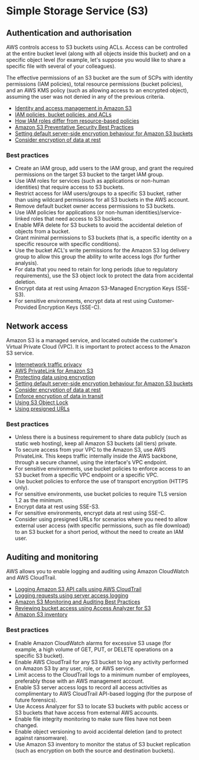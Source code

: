 # Simple Storage Service (S3)

## Authentication and authorisation

AWS controls access to S3 buckets using ACLs. Access can be controlled at the entire bucket level (along with all objects inside this bucket) and on a specific object level (for example, let's suppose you would like to share a specific file with several of your colleagues).

The effective permissions of an S3 bucket are the sum of SCPs with identity permissions (IAM policies), total resource permissions (bucket policies), and an AWS KMS policy (such as allowing access to an encrypted object), assuming the user was not denied in any of the previous criteria.

* [Identity and access management in Amazon S3](https://docs.aws.amazon.com/AmazonS3/latest/userguide/s3-access-control.html)
* [IAM policies, bucket policies, and ACLs](https://aws.amazon.com/blogs/security/iam-policies-and-bucket-policies-and-acls-oh-my-controlling-access-to-s3-resources/)
* [How IAM roles differ from resource-based policies](https://docs.aws.amazon.com/IAM/latest/UserGuide/id_roles_compare-resource-policies.html)
* [Amazon S3 Preventative Security Best Practices](https://docs.aws.amazon.com/AmazonS3/latest/userguide/security-best-practices.html#security-best-practices-prevent)
* [Setting default server-side encryption behaviour for Amazon S3 buckets](https://docs.aws.amazon.com/AmazonS3/latest/userguide/bucket-encryption.html)
* [Consider encryption of data at rest](https://docs.aws.amazon.com/AmazonS3/latest/userguide/)

### Best practices

* Create an IAM group, add users to the IAM group, and grant the required permissions on the target S3 bucket to the target IAM group.
* Use IAM roles for services (such as applications or non-human identities) that require access to S3 buckets.
* Restrict access for IAM users/groups to a specific S3 bucket, rather than using wildcard permissions for all S3 buckets in the AWS account.
* Remove default bucket owner access permissions to S3 buckets.
* Use IAM policies for applications (or non-human identities)/service-linked roles that need access to S3 buckets.
* Enable MFA delete for S3 buckets to avoid the accidental deletion of objects from a bucket.
* Grant minimal permissions to S3 buckets (that is, a specific identity on a specific resource with specific conditions).
* Use the bucket ACL's write permissions for the Amazon S3 log delivery group to allow this group the ability to write access logs (for further analysis).
* For data that you need to retain for long periods (due to regulatory requirements), use the S3 object lock to protect the data from accidental deletion.
* Encrypt data at rest using Amazon S3-Managed Encryption Keys (SSE-S3). 
* For sensitive environments, encrypt data at rest using Customer-Provided Encryption Keys (SSE-C).

## Network access

Amazon S3 is a managed service, and located outside the customer's Virtual Private Cloud (VPC). It is important to protect access to the Amazon S3 service.

* [Internetwork traffic privacy](https://docs.aws.amazon.com/AmazonS3/latest/userguide/inter-network-traffic-privacy.html)
* [AWS PrivateLink for Amazon S3](https://docs.aws.amazon.com/AmazonS3/latest/userguide/privatelink-interface-endpoints.html)
* [Protecting data using encryption](https://docs.aws.amazon.com/AmazonS3/latest/userguide/UsingEncryption.html)
* [Setting default server-side encryption behaviour for Amazon S3 buckets](https://docs.aws.amazon.com/AmazonS3/latest/userguide/bucket-encryption.html)
* [Consider encryption of data at rest](https://docs.aws.amazon.com/AmazonS3/latest/userguide/security-best-practices.html#server-side)
* [Enforce encryption of data in transit](https://docs.aws.amazon.com/AmazonS3/latest/userguide/security-best-practices.html#transit)
* [Using S3 Object Lock](https://docs.aws.amazon.com/AmazonS3/latest/userguide/object-lock.html)
* [Using presigned URLs](https://docs.aws.amazon.com/AmazonS3/latest/userguide/using-presigned-url.html)

### Best practices

* Unless there is a business requirement to share data publicly (such as static web hosting), keep all Amazon S3 buckets (all tiers) private.
* To secure access from your VPC to the Amazon S3, use AWS PrivateLink. This keeps traffic internally inside the AWS backbone, through a secure channel, using the interface's VPC endpoint.
* For sensitive environments, use bucket policies to enforce access to an S3 bucket from a specific VPC endpoint or a specific VPC.
* Use bucket policies to enforce the use of transport encryption (HTTPS only).
* For sensitive environments, use bucket policies to require TLS version 1.2 as the minimum.
* Encrypt data at rest using SSE-S3.
* For sensitive environments, encrypt data at rest using SSE-C.
* Consider using presigned URLs for scenarios where you need to allow external user access (with specific permissions, such as file download) to an S3 bucket for a short period, without the need to create an IAM user.

## Auditing and monitoring

AWS allows you to enable logging and auditing using Amazon CloudWatch and AWS CloudTrail.

* [Logging Amazon S3 API calls using AWS CloudTrail](https://docs.aws.amazon.com/AmazonS3/latest/userguide/cloudtrail-logging.html)
* [Logging requests using server access logging](https://docs.aws.amazon.com/AmazonS3/latest/userguide/ServerLogs.html)
* [Amazon S3 Monitoring and Auditing Best Practices](https://docs.aws.amazon.com/AmazonS3/latest/userguide/security-best-practices.html#security-best-practices-detect)
* [Reviewing bucket access using Access Analyzer for S3](https://docs.aws.amazon.com/AmazonS3/latest/userguide/access-analyzer.html)
* [Amazon S3 inventory](https://docs.aws.amazon.com/AmazonS3/latest/userguide/storage-inventory.html)

### Best practices

* Enable Amazon CloudWatch alarms for excessive S3 usage (for example, a high volume of GET, PUT, or DELETE operations on a specific S3 bucket).
* Enable AWS CloudTrail for any S3 bucket to log any activity performed on Amazon S3 by any user, role, or AWS service.
* Limit access to the CloudTrail logs to a minimum number of employees, preferably those with an AWS management account.
* Enable S3 server access logs to record all access activities as complimentary to AWS CloudTrail API-based logging (for the purpose of future forensics).
* Use Access Analyzer for S3 to locate S3 buckets with public access or S3 buckets that have access from external AWS accounts.
* Enable file integrity monitoring to make sure files have not been changed.
* Enable object versioning to avoid accidental deletion (and to protect against ransomware).
* Use Amazon S3 inventory to monitor the status of S3 bucket replication (such as encryption on both the source and destination buckets).
